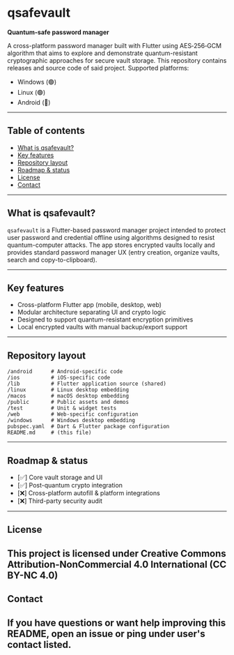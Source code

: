 # qsafevault

**Quantum-safe password manager**

A cross-platform password manager built with Flutter using AES‑256‑GCM algorithm that aims to explore and demonstrate quantum-resistant cryptographic approaches for secure vault storage. This repository contains releases and source code of said project.
Supported platforms:
- Windows (🟢)
- Linux (🟢)
- Android (🔴)
---

## Table of contents
- [What is qsafevault?](#what-is-qsafevault)
- [Key features](#key-features)
- [Repository layout](#repository-layout)
- [Roadmap & status](#roadmap--status)
- [License](#license)
- [Contact](#contact)
---

## What is qsafevault?
`qsafevault` is a Flutter-based password manager project intended to protect user password and credential offline using algorithms designed to resist quantum-computer attacks. The app stores encrypted vaults locally and provides standard password manager UX (entry creation, organize vaults, search and copy-to-clipboard).

---

## Key features
- Cross-platform Flutter app (mobile, desktop, web)
- Modular architecture separating UI and crypto logic
- Designed to support quantum-resistant encryption primitives
- Local encrypted vaults with manual backup/export support

---

## Repository layout
```
/android      # Android-specific code
/ios          # iOS-specific code
/lib          # Flutter application source (shared)
/linux        # Linux desktop embedding
/macos        # macOS desktop embedding
/public       # Public assets and demos
/test         # Unit & widget tests
/web          # Web-specific configuration
/windows      # Windows desktop embedding
pubspec.yaml  # Dart & Flutter package configuration
README.md     # (this file)
```
---


## Roadmap & status
- [✅] Core vault storage and UI
- [✅] Post-quantum crypto integration
- [❌] Cross-platform autofill & platform integrations
- [❌] Third-party security audit
---


## License
This project is licensed under Creative Commons Attribution-NonCommercial 4.0 International (CC BY-NC 4.0)
---

## Contact
If you have questions or want help improving this README, open an issue or ping under user's contact listed.
---